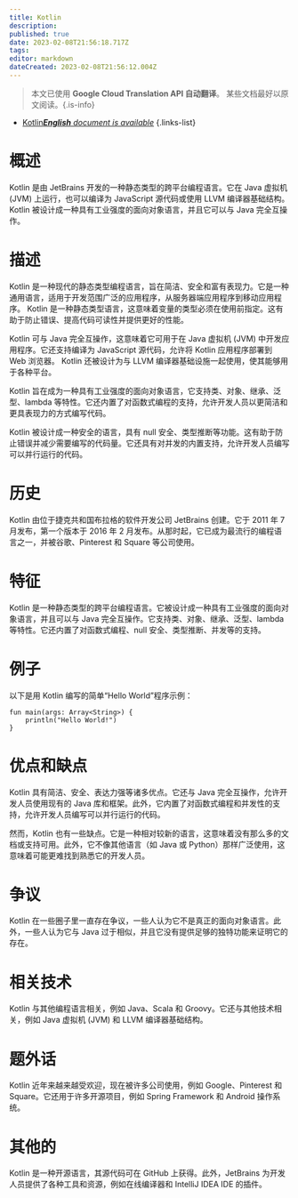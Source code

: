```yaml
---
title: Kotlin
description: 
published: true
date: 2023-02-08T21:56:18.717Z
tags: 
editor: markdown
dateCreated: 2023-02-08T21:56:12.004Z
---
```


> 本文已使用 **Google Cloud Translation API 自动翻译**。
某些文档最好以原文阅读。{.is-info}



- [Kotlin***English** document is available*](/en/Knowledge-base/Dictionary/kotlin)
{.links-list}


# 概述
Kotlin 是由 JetBrains 开发的一种静态类型的跨平台编程语言。它在 Java 虚拟机 (JVM) 上运行，也可以编译为 JavaScript 源代码或使用 LLVM 编译器基础结构。 Kotlin 被设计成一种具有工业强度的面向对象语言，并且它可以与 Java 完全互操作。

# 描述
Kotlin 是一种现代的静态类型编程语言，旨在简洁、安全和富有表现力。它是一种通用语言，适用于开发范围广泛的应用程序，从服务器端应用程序到移动应用程序。 Kotlin 是一种静态类型语言，这意味着变量的类型必须在使用前指定。这有助于防止错误、提高代码可读性并提供更好的性能。

Kotlin 可与 Java 完全互操作，这意味着它可用于在 Java 虚拟机 (JVM) 中开发应用程序。它还支持编译为 JavaScript 源代码，允许将 Kotlin 应用程序部署到 Web 浏览器。 Kotlin 还被设计为与 LLVM 编译器基础设施一起使用，使其能够用于各种平台。

Kotlin 旨在成为一种具有工业强度的面向对象语言，它支持类、对象、继承、泛型、lambda 等特性。它还内置了对函数式编程的支持，允许开发人员以更简洁和更具表现力的方式编写代码。

Kotlin 被设计成一种安全的语言，具有 null 安全、类型推断等功能。这有助于防止错误并减少需要编写的代码量。它还具有对并发的内置支持，允许开发人员编写可以并行运行的代码。

# 历史
Kotlin 由位于捷克共和国布拉格的软件开发公司 JetBrains 创建。它于 2011 年 7 月发布，第一个版本于 2016 年 2 月发布。从那时起，它已成为最流行的编程语言之一，并被谷歌、Pinterest 和 Square 等公司使用。

# 特征
Kotlin 是一种静态类型的跨平台编程语言。它被设计成一种具有工业强度的面向对象语言，并且可以与 Java 完全互操作。它支持类、对象、继承、泛型、lambda 等特性。它还内置了对函数式编程、null 安全、类型推断、并发等的支持。

# 例子
以下是用 Kotlin 编写的简单“Hello World”程序示例：

```
fun main(args: Array<String>) {
    println("Hello World!")
}
```

# 优点和缺点
Kotlin 具有简洁、安全、表达力强等诸多优点。它还与 Java 完全互操作，允许开发人员使用现有的 Java 库和框架。此外，它内置了对函数式编程和并发性的支持，允许开发人员编写可以并行运行的代码。

然而，Kotlin 也有一些缺点。它是一种相对较新的语言，这意味着没有那么多的文档或支持可用。此外，它不像其他语言（如 Java 或 Python）那样广泛使用，这意味着可能更难找到熟悉它的开发人员。

# 争议
Kotlin 在一些圈子里一直存在争议，一些人认为它不是真正的面向对象语言。此外，一些人认为它与 Java 过于相似，并且它没有提供足够的独特功能来证明它的存在。

# 相关技术
Kotlin 与其他编程语言相关，例如 Java、Scala 和 Groovy。它还与其他技术相关，例如 Java 虚拟机 (JVM) 和 LLVM 编译器基础结构。

# 题外话
Kotlin 近年来越来越受欢迎，现在被许多公司使用，例如 Google、Pinterest 和 Square。它还用于许多开源项目，例如 Spring Framework 和 Android 操作系统。

# 其他的
Kotlin 是一种开源语言，其源代码可在 GitHub 上获得。此外，JetBrains 为开发人员提供了各种工具和资源，例如在线编译器和 IntelliJ IDEA IDE 的插件。